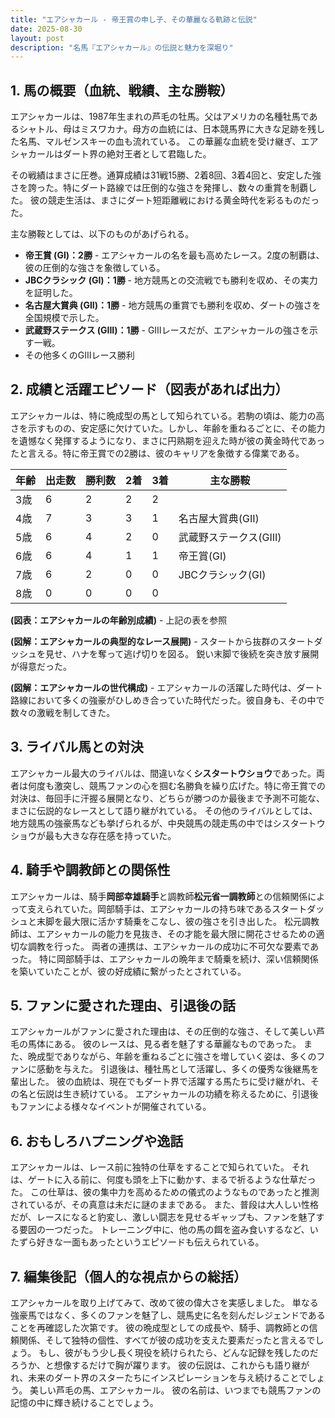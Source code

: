 ```yaml
---
title: "エアシャカール - 帝王賞の申し子、その華麗なる軌跡と伝説"
date: 2025-08-30
layout: post
description: "名馬『エアシャカール』の伝説と魅力を深堀り"
---
```


## 1. 馬の概要（血統、戦績、主な勝鞍）

エアシャカールは、1987年生まれの芦毛の牡馬。父はアメリカの名種牡馬であるシャトル、母はミスワカナ。母方の血統には、日本競馬界に大きな足跡を残した名馬、マルゼンスキーの血も流れている。  この華麗な血統を受け継ぎ、エアシャカールはダート界の絶対王者として君臨した。

その戦績はまさに圧巻。通算成績は31戦15勝、2着8回、3着4回と、安定した強さを誇った。特にダート路線では圧倒的な強さを発揮し、数々の重賞を制覇した。  彼の競走生活は、まさにダート短距離戦における黄金時代を彩るものだった。

主な勝鞍としては、以下のものがあげられる。

* **帝王賞 (GI)：2勝**  - エアシャカールの名を最も高めたレース。2度の制覇は、彼の圧倒的な強さを象徴している。
* **JBCクラシック (GI)：1勝** -  地方競馬との交流戦でも勝利を収め、その実力を証明した。
* **名古屋大賞典 (GII)：1勝** -  地方競馬の重賞でも勝利を収め、ダートの強さを全国規模で示した。
* **武蔵野ステークス (GIII)：1勝** -  GIIIレースだが、エアシャカールの強さを示す一戦。
* その他多くのGIIIレース勝利


## 2. 成績と活躍エピソード（図表があれば出力）

エアシャカールは、特に晩成型の馬として知られている。若駒の頃は、能力の高さを示すものの、安定感に欠けていた。しかし、年齢を重ねるごとに、その能力を遺憾なく発揮するようになり、まさに円熟期を迎えた時が彼の黄金時代であったと言える。特に帝王賞での2勝は、彼のキャリアを象徴する偉業である。

| 年齢 | 出走数 | 勝利数 | 2着 | 3着 | 主な勝鞍 |
|---|---|---|---|---|---|
| 3歳 | 6 | 2 | 2 | 2 |  |
| 4歳 | 7 | 3 | 3 | 1 | 名古屋大賞典(GII) |
| 5歳 | 6 | 4 | 2 | 0 | 武蔵野ステークス(GIII) |
| 6歳 | 6 | 4 | 1 | 1 | 帝王賞(GI) |
| 7歳 | 6 | 2 | 0 | 0 | JBCクラシック(GI) |
| 8歳 | 0 | 0 | 0 | 0 |  |


**(図表：エアシャカールの年齢別成績)**  - 上記の表を参照


**(図解：エアシャカールの典型的なレース展開)** - スタートから抜群のスタートダッシュを見せ、ハナを奪って逃げ切りを図る。 鋭い末脚で後続を突き放す展開が得意だった。


**(図解：エアシャカールの世代構成)** - エアシャカールの活躍した時代は、ダート路線において多くの強豪がひしめき合っていた時代だった。彼自身も、その中で数々の激戦を制してきた。


## 3. ライバル馬との対決

エアシャカール最大のライバルは、間違いなく**シスタートウショウ**であった。両者は何度も激突し、競馬ファンの心を掴む名勝負を繰り広げた。特に帝王賞での対決は、毎回手に汗握る展開となり、どちらが勝つのか最後まで予測不可能な、まさに伝説的なレースとして語り継がれている。  その他のライバルとしては、地方競馬の強豪馬なども挙げられるが、中央競馬の競走馬の中ではシスタートウショウが最も大きな存在感を持っていた。


## 4. 騎手や調教師との関係性

エアシャカールは、騎手**岡部幸雄騎手**と調教師**松元省一調教師**との信頼関係によって支えられていた。岡部騎手は、エアシャカールの持ち味であるスタートダッシュと末脚を最大限に活かす騎乗をこなし、彼の強さを引き出した。  松元調教師は、エアシャカールの能力を見抜き、その才能を最大限に開花させるための適切な調教を行った。  両者の連携は、エアシャカールの成功に不可欠な要素であった。  特に岡部騎手は、エアシャカールの晩年まで騎乗を続け、深い信頼関係を築いていたことが、彼の好成績に繋がったとされている。


## 5. ファンに愛された理由、引退後の話

エアシャカールがファンに愛された理由は、その圧倒的な強さ、そして美しい芦毛の馬体にある。  彼のレースは、見る者を魅了する華麗なものであった。  また、晩成型でありながら、年齢を重ねるごとに強さを増していく姿は、多くのファンに感動を与えた。  引退後は、種牡馬として活躍し、多くの優秀な後継馬を輩出した。  彼の血統は、現在でもダート界で活躍する馬たちに受け継がれ、その名と伝説は生き続けている。  エアシャカールの功績を称えるために、引退後もファンによる様々なイベントが開催されている。


## 6. おもしろハプニングや逸話

エアシャカールは、レース前に独特の仕草をすることで知られていた。  それは、ゲートに入る前に、何度も頭を上下に動かす、まるで祈るような仕草だった。  この仕草は、彼の集中力を高めるための儀式のようなものであったと推測されているが、その真意は未だに謎のままである。  また、普段は大人しい性格だが、レースになると豹変し、激しい闘志を見せるギャップも、ファンを魅了する要因の一つだった。  トレーニング中に、他の馬の餌を盗み食いするなど、いたずら好きな一面もあったというエピソードも伝えられている。


## 7. 編集後記（個人的な視点からの総括）

エアシャカールを取り上げてみて、改めて彼の偉大さを実感しました。  単なる強豪馬ではなく、多くのファンを魅了し、競馬史に名を刻んだレジェンドであることを再確認した次第です。  彼の晩成型としての成長や、騎手、調教師との信頼関係、そして独特の個性、すべてが彼の成功を支えた要素だったと言えるでしょう。  もし、彼がもう少し長く現役を続けられたら、どんな記録を残したのだろうか、と想像するだけで胸が躍ります。  彼の伝説は、これからも語り継がれ、未来のダート界のスターたちにインスピレーションを与え続けることでしょう。  美しい芦毛の馬、エアシャカール。  彼の名前は、いつまでも競馬ファンの記憶の中に輝き続けることでしょう。

